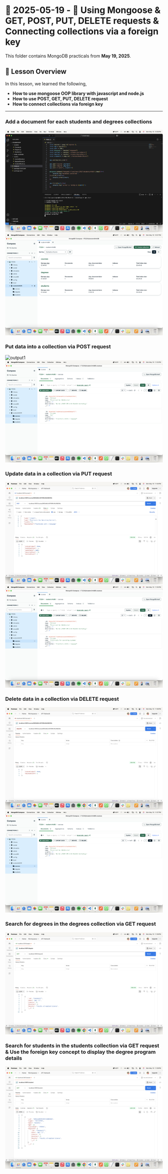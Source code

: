# 📅 2025-05-19 - 🍃 Using Mongoose & GET, POST, PUT, DELETE requests & Connecting collections via a foreign key

This folder contains MongoDB practicals from **May 19, 2025**.

## 📜 Lesson Overview  
In this lesson, we learned the following,
- **How to use mongoose OOP library with javascript and node.js**
- **How to use POST, GET, PUT, DELETE request**
- **How to connect collections via foreign key**
---

### Add a document for each students and degrees collections

![output1](Outputs/1.png)
![output1](Outputs/2.png)

### Put data into a collection via POST request

![output1](Outputs/post-postnman.png)
![output1](Outputs/post-mongodb.png)

### Update data in a collection via PUT request

![output1](Outputs/put-1.png)
![output1](Outputs/put-2.png)

### Delete data in a collection via DELETE request

![output1](Outputs/delete-postman.png)
![output1](Outputs/delete-mongodb.png)

### Search for degrees in the degrees collection via GET request

![output1](Outputs/get-degree.png)

### Search for students in the students collection via GET request & Use the foreign key concept to display the degree program details

![output1](Outputs/get-student.png)
